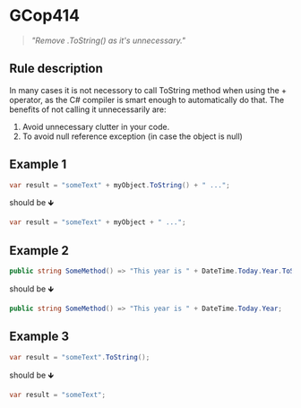 # GCop414

> *"Remove .ToString() as it's unnecessary."*


## Rule description

In many cases it is not necessory to call ToString method when using the + operator, as the C# compiler is smart enough to automatically do that. The benefits of not calling it unnecessarily are: 

1.  Avoid unnecessary clutter in your code. 
2.  To avoid null reference exception (in case the object is null)   

## Example 1

```csharp
var result = "someText" + myObject.ToString() + " ...";
```

should be 🡻

```csharp
var result = "someText" + myObject + " ...";
```

## Example 2

```csharp
public string SomeMethod() => "This year is " + DateTime.Today.Year.ToString();
```
should be 🡻

```csharp
public string SomeMethod() => "This year is " + DateTime.Today.Year;
```

## Example 3

```csharp
var result = "someText".ToString();
```
should be 🡻

```csharp
var result = "someText";
```
 
